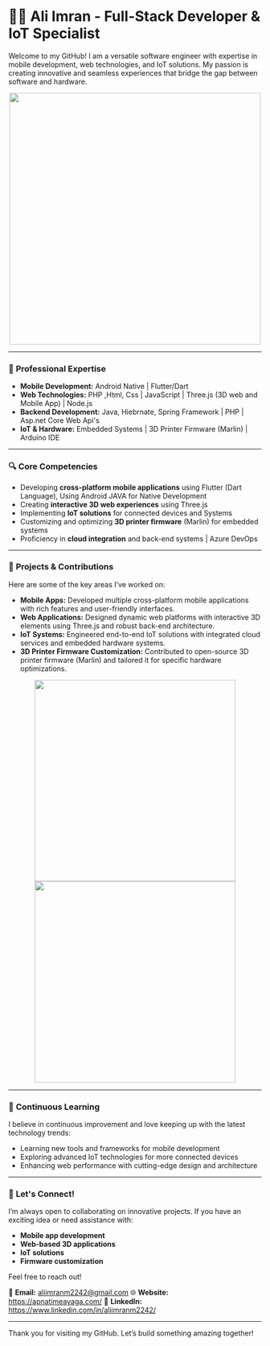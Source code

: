 # 👨‍💻 Ali Imran - Full-Stack Developer & IoT Specialist

Welcome to my GitHub! I am a versatile software engineer with expertise in mobile development, web technologies, and IoT solutions. My passion is creating innovative and seamless experiences that bridge the gap between software and hardware.

<p align="center">
  <img src="https://media.giphy.com/media/qgQUggAC3Pfv687qPC/giphy.gif" width="500"/>
</p>

---

### 💼 **Professional Expertise**

- **Mobile Development:** Android Native | Flutter/Dart
- **Web Technologies:** PHP ,Html, Css | JavaScript | Three.js (3D web and Mobile App) | Node.js 
- **Backend Development:** Java, Hiebrnate, Spring Framework | PHP | Asp.net Core Web Api's
- **IoT & Hardware:** Embedded Systems | 3D Printer Firmware (Marlin) | Arduino IDE

---

### 🔍 **Core Competencies**

- Developing **cross-platform mobile applications** using Flutter (Dart Language), Using Android JAVA for Native Development
- Creating **interactive 3D web experiences** using Three.js
- Implementing **IoT solutions** for connected devices and Systems
- Customizing and optimizing **3D printer firmware** (Marlin) for embedded systems
- Proficiency in **cloud integration** and back-end systems | Azure DevOps

---

### 🚀 **Projects & Contributions**

Here are some of the key areas I’ve worked on:

- **Mobile Apps:** Developed multiple cross-platform mobile applications with rich features and user-friendly interfaces.
- **Web Applications:** Designed dynamic web platforms with interactive 3D elements using Three.js and robust back-end architecture.
- **IoT Systems:** Engineered end-to-end IoT solutions with integrated cloud services and embedded hardware systems.
- **3D Printer Firmware Customization:** Contributed to open-source 3D printer firmware (Marlin) and tailored it for specific hardware optimizations.

<p align="center">
  <img src="https://media.giphy.com/media/3o7aD2saalBwwftBIY/giphy.gif" width="400"/>
  <img src="https://media.giphy.com/media/26tn33aiTi1jkl6H6/giphy.gif" width="400"/>
</p>

---

### 🌱 **Continuous Learning**

I believe in continuous improvement and love keeping up with the latest technology trends:

- Learning new tools and frameworks for mobile development
- Exploring advanced IoT technologies for more connected devices
- Enhancing web performance with cutting-edge design and architecture

---

### 🤝 **Let's Connect!**

I’m always open to collaborating on innovative projects. If you have an exciting idea or need assistance with:

- **Mobile app development**
- **Web-based 3D applications**
- **IoT solutions**
- **Firmware customization**

Feel free to reach out!

📧 **Email:** aliimranm2242@gmail.com 
🌐 **Website:** https://apnatimeayaga.com/
🔗 **LinkedIn:** https://www.linkedin.com/in/aliimranm2242/

---

Thank you for visiting my GitHub. Let’s build something amazing together!

